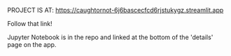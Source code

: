PROJECT IS AT: https://caughtornot-6j6bascecfcd6rjstukygz.streamlit.app

Follow that link!

Jupyter Notebook is in the repo and linked at the bottom of the 'details' page on the app. 
